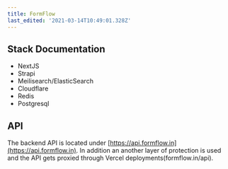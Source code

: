 ```yaml
---
title: FormFlow
last_edited: '2021-03-14T10:49:01.328Z'
---
```


## Stack Documentation

* NextJS
* Strapi
* Meilisearch/ElasticSearch
* Cloudflare
* Redis
* Postgresql

## API

The backend API is located under [https://api.formflow.in](https://api.formflow.in). In addition an another layer of protection is used and the API gets proxied through Vercel deployments(formflow.in/api).
